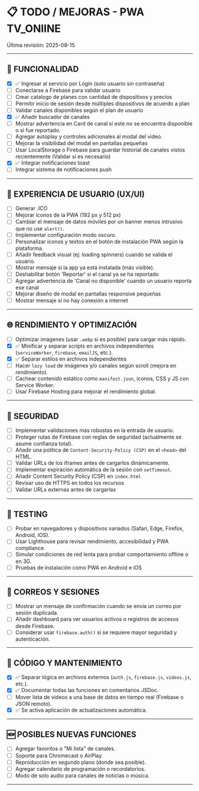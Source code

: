 # 📋 TODO / MEJORAS - PWA TV_ONlINE

Última revisión: 2025-08-15

---

## 🔧 FUNCIONALIDAD
- [x] ✅ Ingresar al servicio por Login (solo usuario sin contraseña)
- [ ] Conectarse a Firebase para validar usuario
- [ ] Crear catalogo de planes con cantidad de dispositivos y precios
- [ ] Permitir inicio de sesión desde múltiples dispositivos de acuerdo a plan
- [ ] Validar canales disponibles según el plan de usuario
- [x] ✅ Añadir buscador de canales
- [ ] Mostrar advertencia en Card de canal si este no se encuentra disponible o si fue reportado.
- [ ] Agregar autoplay y controles adicionales al modal del video.
- [ ] Mejorar la visibilidad del modal en pantallas pequeñas
- [ ] Usar LocalStorage o Firebase para guardar historial de canales vistos recientemente (Validar si es necesario)
- [x] ✅ Integrar notificaciones toast
- [ ] Integrar sistema de notificaciones push

---

## 📱 EXPERIENCIA DE USUARIO (UX/UI)

- [ ] Generar .ICO
- [ ] Mejorar iconos de la PWA (192 px y 512 px)
- [ ] Cambiar el mensaje de datos móviles por un banner menos intrusivo que no use `alert()`.
- [ ] Implementar configuración modo oscuro.
- [ ] Personalizar íconos y textos en el botón de instalación PWA según la plataforma.
- [ ] Añadir feedback visual (ej: loading spinners) cuando se valida el usuario.
- [ ] Mostrar mensaje si la app ya está instalada (más visible).
- [ ] Deshabilitar botón 'Reportar' si el canal ya se ha reportado
- [ ] Agregar advertencia de 'Canal no disponible' cuando un usuario reporta ese canal
- [ ] Mejorar diseño de modal en pantallas responsive pequeñas
- [ ] Mostrar mensaje si no hay conexión a internet

---

## 🌐 RENDIMIENTO Y OPTIMIZACIÓN

- [ ] Optimizar imágenes (usar `.webp` si es posible) para cargar más rápido.
- [x] ✅ Minificar y separar scripts en archivos independientes (`serviceWorker`, `firebase`, `emailJS`, etc.).
- [x] ✅ Separar estilos en archivos independientes
- [ ] Hacer `lazy load` de imágenes y/o canales según scroll (mejora en rendimiento).
- [ ] Cachear contenido estático como `manifest.json`, íconos, CSS y JS con Service Worker.
- [ ] Usar Firebase Hosting para mejorar el rendimiento global.

---

## 🔐 SEGURIDAD

- [ ] Implementar validaciones más robustas en la entrada de usuario.
- [ ] Proteger rutas de Firebase con reglas de seguridad (actualmente se asume confianza total).
- [ ] Añadir una política de `Content-Security-Policy (CSP)` en el `<head>` del HTML.
- [ ] Validar URLs de los iframes antes de cargarlos dinámicamente.
- [ ] Implementar expiración automática de la sesión con `setTimeout`.
- [ ] Añadir Content Security Policy (CSP) en `index.html`
- [ ] Revisar uso de HTTPS en todos los recursos
- [ ] Validar URLs externas antes de cargarlas

---

## 🧪 TESTING

- [ ] Probar en navegadores y dispositivos variados (Safari, Edge, Firefox, Android, iOS).
- [ ] Usar Lighthouse para revisar rendimiento, accesibilidad y PWA compliance.
- [ ] Simular condiciones de red lenta para probar comportamiento offline o en 3G.
- [ ] Pruebas de instalación como PWA en Android e iOS

---

## 💌 CORREOS Y SESIONES

- [ ] Mostrar un mensaje de confirmación cuando se envía un correo por sesión duplicada.
- [ ] Añadir dashboard para ver usuarios activos o registros de accesos desde Firebase.
- [ ] Considerar usar `firebase.auth()` si se requiere mayor seguridad y autenticación.

---

## 🧼 CÓDIGO Y MANTENIMIENTO

- [x] ✅ Separar lógica en archivos externos (`auth.js`, `firebase.js`, `videos.js`, etc.).
- [x] ✅ Documentar todas las funciones en comentarios JSDoc.
- [ ] Mover lista de videos a una base de datos en tiempo real (Firebase o JSON remoto).
- [x] ✅ Se activa aplicación de actualizaciones automática.

---

## 🆕 POSIBLES NUEVAS FUNCIONES

- [ ] Agregar favoritos o "Mi lista" de canales.
- [ ] Soporte para Chromecast o AirPlay.
- [ ] Reproducción en segundo plano (donde sea posible).
- [ ] Agregar calendario de programación o recordatorios.
- [ ] Modo de solo audio para canales de noticias o música.

---
